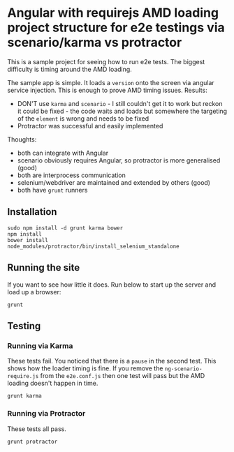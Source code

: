 # Angular with requirejs AMD loading project structure for e2e testings via scenario/karma vs protractor

This is a sample project for seeing how to run e2e tests. The biggest difficulty is timing around the AMD loading.

The sample app is simple. It loads a `version` onto the screen via angular service injection. This is enough to prove AMD timing issues.
Results:

 - DON'T use `karma` and `scenario` - I still couldn't get it to work but reckon it could be fixed - the code waits and loads but somewhere the targeting of the `element` is wrong and needs to be fixed
 - Protractor was successful and easily implemented

Thoughts:

 - both can integrate with Angular
 - scenario obviously requires Angular, so protractor is more generalised (good)
 - both are interprocess communication
 - selenium/webdriver are maintained and extended by others (good)
 - both have `grunt` runners

## Installation

```shell
sudo npm install -d grunt karma bower
npm install
bower install
node_modules/protractor/bin/install_selenium_standalone
```

## Running the site

If you want to see how little it does. Run below to start up the server and load up a browser:

```shell
grunt
```

## Testing

### Running via Karma

These tests fail. You noticed that there is a `pause` in the second test. This shows how the loader timing is fine. If you remove the `ng-scenario-require.js` from the `e2e.conf.js` then one test will pass but the AMD loading doesn't happen in time.

```shell
grunt karma
```

### Running via Protractor

These tests all pass.

```shell
grunt protractor
```